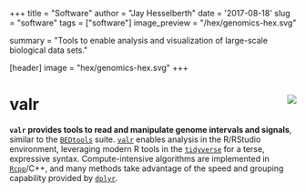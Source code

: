 +++
title = "Software"
author = "Jay Hesselberth"
date = '2017-08-18'
slug = "software"
tags = ["software"]
image_preview = "/hex/genomics-hex.svg"

summary = "Tools to enable analysis and visualization of large-scale biological data sets."

[header]
  image = "hex/genomics-hex.svg"
+++

# valr <img src="/img/hex/valr-logo.png" style="float: right;" />

**`valr` provides tools to read and manipulate genome intervals and signals**, similar to the [`BEDtools`](http://bedtools.readthedocs.org/en/latest/) suite. [`valr`](http://rnabioco.github.io/valr/) enables analysis in the R/RStudio environment, leveraging modern R tools in the [`tidyverse`](http://tidyverse.org) for a terse, expressive syntax. Compute-intensive algorithms are implemented in [`Rcpp`](http://www.rcpp.org/)/C++, and many methods take advantage of the speed and grouping capability provided by [`dplyr`](https://dplyr.tidyverse.org).
